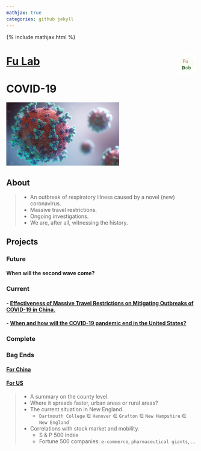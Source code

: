 ```yaml
---
mathjax: true
categories: github jekyll
---
```


{% include mathjax.html %}

# [Fu Lab](https://fudab.github.io) <img src="./images/Logo.png" align = "right" alt="" width="50">

# COVID-19

<p align="left">
<img src="./images/covid-19.png" alt="" width="300">
</p>

## About
> * An outbreak of respiratory illness caused by a novel (new) coronavirus. 
> * Massive travel restrictions.
> * Ongoing investigations.
> * We are, after all, witnessing the history.

## Projects

### Future

#### When will the second wave come?

### Current

#### - [Effectiveness of Massive Travel Restrictions on Mitigating Outbreaks of COVID-19 in China.](https://fudab.github.io/covid-19/china)

#### - [When and how will the COVID-19 pandemic end in the United States?](https://fudab.github.io/covid-19/us)

### Complete

### Bag Ends

#### [For China](https://fudab.github.io/covid-19/bag_end_china)
#### [For US](https://fudab.github.io/covid-19/bag_end_us)
> * A summary on the county level.
> * Where it spreads faster, urban areas or rural areas? 
> * The current situation in New England.
>   * `Dartmouth College` $\in$ `Hanover` $\in$ `Grafton` $\in$ `New Hampshire` $\in$ `New England`
> * Correlations with stock market and mobility.
>   * S & P 500 index
>   * Fortune 500 companies: `e-commerce`, `pharmaceutical giants`, ...



